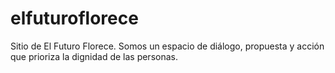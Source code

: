 # elfuturoflorece
Sitio de El Futuro Florece. Somos un espacio de diálogo, propuesta y acción que prioriza la dignidad de las personas.
